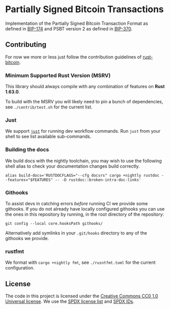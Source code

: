 # Partially Signed Bitcoin Transactions

Implementation of the Partially Signed Bitcoin Transaction Format as defined in [BIP-174] and
PSBT version 2 as defined in [BIP-370].

## Contributing

For now we more or less just follow the contribution guidelines of 
[rust-bitcoin](https://github.com/rust-bitcoin/rust-bitcoin/CONTRIBUTING.md).

### Minimum Supported Rust Version (MSRV)

This library should always compile with any combination of features on **Rust 1.63.0**.

To build with the MSRV you will likely need to pin a bunch of dependencies, see `./contrib/test.sh`
for the current list.

### Just

We support [`just`](https://just.systems/man/en/) for running dev workflow commands. Run `just` from
your shell to see list available sub-commands.

### Building the docs

We build docs with the nightly toolchain, you may wish to use the following shell alias to check
your documentation changes build correctly.

```
alias build-docs='RUSTDOCFLAGS="--cfg docsrs" cargo +nightly rustdoc --features="$FEATURES" -- -D rustdoc::broken-intra-doc-links'
```

### Githooks

To assist devs in catching errors _before_ running CI we provide some githooks. If you do not
already have locally configured githooks you can use the ones in this repository by running, in the
root directory of the repository:
```
git config --local core.hooksPath githooks/
```

Alternatively add symlinks in your `.git/hooks` directory to any of the githooks we provide.

### rustfmt

We format with `cargo +nightly fmt`, see `./rusntfmt.toml` for the current configuration.

## License

The code in this project is licensed under the [Creative Commons CC0 1.0 Universal license](LICENSE).
We use the [SPDX license list](https://spdx.org/licenses/) and [SPDX IDs](https://spdx.dev/ids/).



[BIP-174]: <https://github.com/bitcoin/bips/blob/master/bip-0174.mediawiki>
[BIP-370]: <https://github.com/bitcoin/bips/blob/master/bip-0370.mediawiki>
